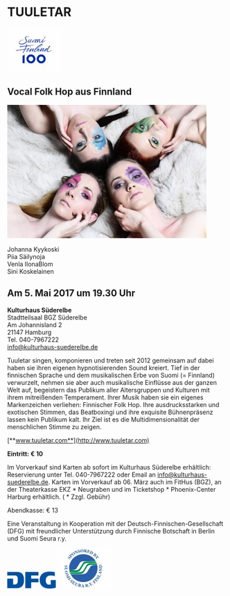 # TUULETAR

[![](/img/wsb_123x105_suomifinland100-tunnus_sininen_rgb.jpg)](http://www.finnland.de/public/default.aspx?contentid=356582&nodeid=37052&culture=de-DEwww.finnland.de/public/default.aspx?contentid=356582&nodeid=37052&culture=de-DE)

## Vocal Folk Hop aus Finnland

![](/img/wsb_460x307_Tuuletar1+$C2$A9Maria+Baranova_web.jpg)

Johanna Kyykoski  
Piia Säilynoja  
Venla IlonaBlom  
Sini Koskelainen

## Am 5. Mai 2017 um 19.30 Uhr

**Kulturhaus Süderelbe**  
Stadtteilsaal BGZ Süderelbe  
Am Johannisland 2  
21147 Hamburg  
Tel. 040-7967222  
info@kulturhaus-suederelbe.de

Tuuletar singen, komponieren und treten seit 2012 gemeinsam auf dabei
haben sie ihren eigenen hypnotisierenden Sound kreiert. Tief in der
finnischen Sprache und dem musikalischen Erbe von Suomi (= Finnland)
verwurzelt, nehmen sie aber auch musikalische Einflüsse aus der ganzen
Welt auf, begeistern das Publikum aller Altersgruppen und Kulturen mit
ihrem mitreißenden Temperament. Ihrer Musik haben sie ein eigenes
Markenzeichen verliehen: Finnischer Folk Hop. Ihre ausdrucksstarken und
exotischen Stimmen, das Beatboxingi und ihre exquisite Bühnenpräsenz
lassen kein Publikum kalt. Ihr Ziel ist es die Multidimensionalität der
menschlichen Stimme zu zeigen.

[**www.tuuletar.com**](http://www.tuuletar.com)

**Eintritt: € 10**

Im Vorverkauf sind Karten ab sofort im Kulturhaus Süderelbe erhältlich:
Reservierung unter Tel. 040-7967222 oder Email an
<info@kulturhaus-suederelbe.de>. Karten im Vorverkauf ab 06. März auch
im FitHus (BGZ), an der Theaterkasse EKZ * Neugraben und im Ticketshop *
Phoenix-Center Harburg erhältlich. ( * Zzgl. Gebühr)

Abendkasse: € 13

Eine Veranstaltung in Kooperation mit der
Deutsch-Finnischen-Gesellschaft (DFG) mit freundlicher Unterstützung
durch Finnische Botschaft in Berlin und Suomi Seura r.y.

![](/img/wsb_112x40_dfg_logo_blau.jpg)
![](/img/wsb_124x93_sponsorilogo.jpg)
